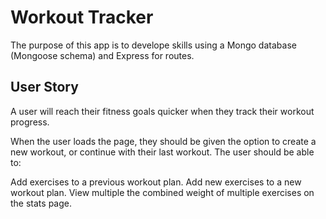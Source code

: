 # Workout Tracker
The purpose of this app is to develope skills using a Mongo database (Mongoose schema) and Express for routes.

## User Story
A user will reach their fitness goals quicker when they track their workout progress.

When the user loads the page, they should be given the option to create a new workout, or continue with their last workout.
The user should be able to:

Add exercises to a previous workout plan.
Add new exercises to a new workout plan.
View multiple the combined weight of multiple exercises on the stats page.